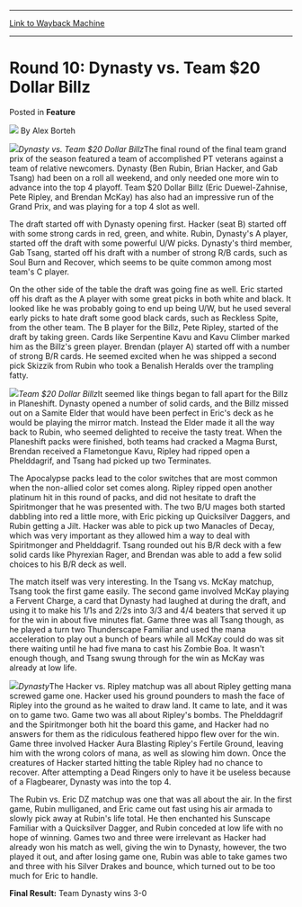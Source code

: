 
---
[Link to Wayback Machine](https://web.archive.org/web/20220629092725/https://magic.wizards.com/en/articles/archive/feature/round-10-dynasty-vs-team-20-dollar-billz-2000-01-01)

[_metadata_:wayback_url]:- "https://magic.wizards.com/en/articles/archive/feature/round-10-dynasty-vs-team-20-dollar-billz-2000-01-01"
[_metadata_:wayback_raw_url]:- "https://web.archive.org/web/20220629092725id_/https://magic.wizards.com/en/articles/archive/feature/round-10-dynasty-vs-team-20-dollar-billz-2000-01-01"
[_metadata_:wayback_capture_timestamp]:- "2022-06-29 09:27:25+00:00"
[_metadata_:description]:- "Dynasty vs. Team $20 Dollar BillzThe final round of the final team grand prix of the season featured a team of accomplished PT veterans against a team of relative newcomers. Dynasty (Ben Rubin, Brian Hacker, and Gab Tsang) had been on a roll all weekend, and only needed one more win to advance into the top 4 playoff. Team $20 Dollar Billz (Eric Duewel-Zahnise, Pete Ripley, and"
[_metadata_:generator]:- "Drupal 7 (http://drupal.org)"
---


Round 10: Dynasty vs. Team $20 Dollar Billz
===========================================



 Posted in **Feature**







![](https://media.magic.wizards.com/styles/auth_small/public/generic-avatar-150_488.png)
By Alex Borteh











![](https://media.magic.wizards.com/image_legacy_migration/sideboard/images/GPCOLU01/845.jpg)*Dynasty vs. Team $20 Dollar Billz*The final round of the final team grand prix of the season featured a team of accomplished PT veterans against a team of relative newcomers. Dynasty (Ben Rubin, Brian Hacker, and Gab Tsang) had been on a roll all weekend, and only needed one more win to advance into the top 4 playoff. Team $20 Dollar Billz (Eric Duewel-Zahnise, Pete Ripley, and Brendan McKay) has also had an impressive run of the Grand Prix, and was playing for a top 4 slot as well.


The draft started off with Dynasty opening first. Hacker (seat B) started off with some strong cards in red, green, and white. Rubin, Dynasty's A player, started off the draft with some powerful U/W picks. Dynasty's third member, Gab Tsang, started off his draft with a number of strong R/B cards, such as Soul Burn and Recover, which seems to be quite common among most team's C player.


On the other side of the table the draft was going fine as well. Eric started off his draft as the A player with some great picks in both white and black. It looked like he was probably going to end up being U/W, but he used several early picks to hate draft some good black cards, such as Reckless Spite, from the other team. The B player for the Billz, Pete Ripley, started of the draft by taking green. Cards like Serpentine Kavu and Kavu Climber marked him as the Billz's green player. Brendan (player A) started off with a number of strong B/R cards. He seemed excited when he was shipped a second pick Skizzik from Rubin who took a Benalish Heralds over the trampling fatty.


![](https://media.magic.wizards.com/image_legacy_migration/sideboard/images/GPCOLU01/846.jpg)*Team $20 Dollar Billz*It seemed like things began to fall apart for the Billz in Planeshift. Dynasty opened a number of solid cards, and the Billz missed out on a Samite Elder that would have been perfect in Eric's deck as he would be playing the mirror match. Instead the Elder made it all the way back to Rubin, who seemed delighted to receive the tasty treat. When the Planeshift packs were finished, both teams had cracked a Magma Burst, Brendan received a Flametongue Kavu, Ripley had ripped open a Phelddagrif, and Tsang had picked up two Terminates.


The Apocalypse packs lead to the color switches that are most common when the non-allied color set comes along. Ripley ripped open another platinum hit in this round of packs, and did not hesitate to draft the Spiritmonger that he was presented with. The two B/U mages both started dabbling into red a little more, with Eric picking up Quicksilver Daggers, and Rubin getting a Jilt. Hacker was able to pick up two Manacles of Decay, which was very important as they allowed him a way to deal with Spiritmonger and Phelddagrif. Tsang rounded out his B/R deck with a few solid cards like Phyrexian Rager, and Brendan was able to add a few solid choices to his B/R deck as well.


The match itself was very interesting. In the Tsang vs. McKay matchup, Tsang took the first game easily. The second game involved McKay playing a Fervent Charge, a card that Dynasty had laughed at during the draft, and using it to make his 1/1s and 2/2s into 3/3 and 4/4 beaters that served it up for the win in about five minutes flat. Game three was all Tsang though, as he played a turn two Thunderscape Familiar and used the mana acceleration to play out a bunch of bears while all McKay could do was sit there waiting until he had five mana to cast his Zombie Boa. It wasn't enough though, and Tsang swung through for the win as McKay was already at low life.


![](https://media.magic.wizards.com/image_legacy_migration/sideboard/images/GPCOLU01/847.jpg)*Dynasty*The Hacker vs. Ripley matchup was all about Ripley getting mana screwed game one. Hacker used his ground pounders to mash the face of Ripley into the ground as he waited to draw land. It came to late, and it was on to game two. Game two was all about Ripley's bombs. The Phelddagrif and the Spiritmonger both hit the board this game, and Hacker had no answers for them as the ridiculous feathered hippo flew over for the win. Game three involved Hacker Aura Blasting Ripley's Fertile Ground, leaving him with the wrong colors of mana, as well as slowing him down. Once the creatures of Hacker started hitting the table Ripley had no chance to recover. After attempting a Dead Ringers only to have it be useless because of a Flagbearer, Dynasty was into the top 4.


The Rubin vs. Eric DZ matchup was one that was all about the air. In the first game, Rubin mulliganed, and Eric came out fast using his air armada to slowly pick away at Rubin's life total. He then enchanted his Sunscape Familiar with a Quicksilver Dagger, and Rubin conceded at low life with no hope of winning. Games two and three were irrelevant as Hacker had already won his match as well, giving the win to Dynasty, however, the two played it out, and after losing game one, Rubin was able to take games two and three with his Silver Drakes and bounce, which turned out to be too much for Eric to handle.


**Final Result:** Team Dynasty wins 3-0







